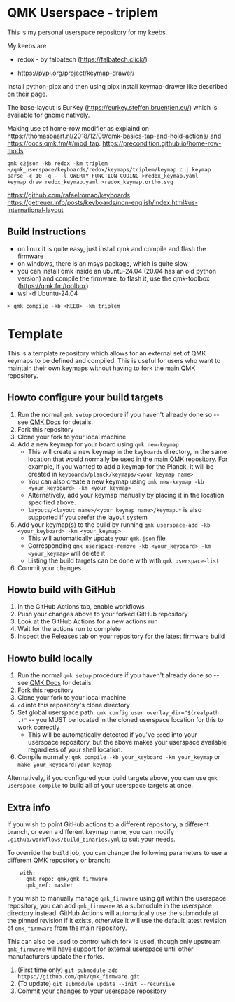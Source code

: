 # QMK Userspace - triplem

This is my personal userspace repository for my keebs. 

My keebs are 

* redox - by falbatech (https://falbatech.click/)


* https://pypi.org/project/keymap-drawer/

Install python-pipx and then using pipx install keymap-drawer like described on their page.

The base-layout is EurKey (https://eurkey.steffen.bruentjen.eu/) which is available for gnome natively.

Making use of home-row modifier as explaind on https://thomasbaart.nl/2018/12/09/qmk-basics-tap-and-hold-actions/ and https://docs.qmk.fm/#/mod_tap.
https://precondition.github.io/home-row-mods


```
qmk c2json -kb redox -km triplem ~/qmk_userspace/keyboards/redox/keymaps/triplem/keymap.c | keymap parse -c 10 -q - -l QWERTY FUNCTION CODING >redox_keymap.yaml
keymap draw redox_keymap.yaml >redox_keymap.ortho.svg
```

https://github.com/rafaelromao/keyboards
https://getreuer.info/posts/keyboards/non-english/index.html#us-international-layout

## Build Instructions

* on linux it is quite easy, just install qmk and compile and flash the firmware
* on windows, there is an msys package, which is quite slow
* you can install qmk inside an ubuntu-24.04 (20.04 has an old python version) and compile the firmware, to flash it, use the qmk-toolbox (https://qmk.fm/toolbox)
* wsl -d Ubuntu-24.04

```
> qmk compile -kb <KEEB> -km triplem
```

# Template

This is a template repository which allows for an external set of QMK keymaps to be defined and compiled. This is useful for users who want to maintain their own keymaps without having to fork the main QMK repository.

## Howto configure your build targets

1. Run the normal `qmk setup` procedure if you haven't already done so -- see [QMK Docs](https://docs.qmk.fm/#/newbs) for details.
1. Fork this repository
1. Clone your fork to your local machine
1. Add a new keymap for your board using `qmk new-keymap`
    * This will create a new keymap in the `keyboards` directory, in the same location that would normally be used in the main QMK repository. For example, if you wanted to add a keymap for the Planck, it will be created in `keyboards/planck/keymaps/<your keymap name>`
    * You can also create a new keymap using `qmk new-keymap -kb <your_keyboard> -km <your_keymap>`
    * Alternatively, add your keymap manually by placing it in the location specified above.
    * `layouts/<layout name>/<your keymap name>/keymap.*` is also supported if you prefer the layout system
1. Add your keymap(s) to the build by running `qmk userspace-add -kb <your_keyboard> -km <your_keymap>`
    * This will automatically update your `qmk.json` file
    * Corresponding `qmk userspace-remove -kb <your_keyboard> -km <your_keymap>` will delete it
    * Listing the build targets can be done with with `qmk userspace-list`
1. Commit your changes

## Howto build with GitHub

1. In the GitHub Actions tab, enable workflows
1. Push your changes above to your forked GitHub repository
1. Look at the GitHub Actions for a new actions run
1. Wait for the actions run to complete
1. Inspect the Releases tab on your repository for the latest firmware build

## Howto build locally

1. Run the normal `qmk setup` procedure if you haven't already done so -- see [QMK Docs](https://docs.qmk.fm/#/newbs) for details.
1. Fork this repository
1. Clone your fork to your local machine
1. `cd` into this repository's clone directory
1. Set global userspace path: `qmk config user.overlay_dir="$(realpath .)"` -- you MUST be located in the cloned userspace location for this to work correctly
    * This will be automatically detected if you've `cd`ed into your userspace repository, but the above makes your userspace available regardless of your shell location.
1. Compile normally: `qmk compile -kb your_keyboard -km your_keymap` or `make your_keyboard:your_keymap`

Alternatively, if you configured your build targets above, you can use `qmk userspace-compile` to build all of your userspace targets at once.

## Extra info

If you wish to point GitHub actions to a different repository, a different branch, or even a different keymap name, you can modify `.github/workflows/build_binaries.yml` to suit your needs.

To override the `build` job, you can change the following parameters to use a different QMK repository or branch:
```
    with:
      qmk_repo: qmk/qmk_firmware
      qmk_ref: master
```

If you wish to manually manage `qmk_firmware` using git within the userspace repository, you can add `qmk_firmware` as a submodule in the userspace directory instead. GitHub Actions will automatically use the submodule at the pinned revision if it exists, otherwise it will use the default latest revision of `qmk_firmware` from the main repository.

This can also be used to control which fork is used, though only upstream `qmk_firmware` will have support for external userspace until other manufacturers update their forks.

1. (First time only) `git submodule add https://github.com/qmk/qmk_firmware.git`
1. (To update) `git submodule update --init --recursive`
1. Commit your changes to your userspace repository

